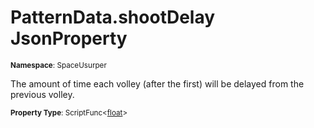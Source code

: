 # PatternData.shootDelay JsonProperty

<small>**Namespace**: SpaceUsurper</small>

The amount of time each volley (after the first) will be delayed from the previous volley.

<small>**Property Type**: ScriptFunc&lt;[float](https://docs.microsoft.com/en-us/dotnet/api/system.single?view=netframework-4.5)&gt;</small>

